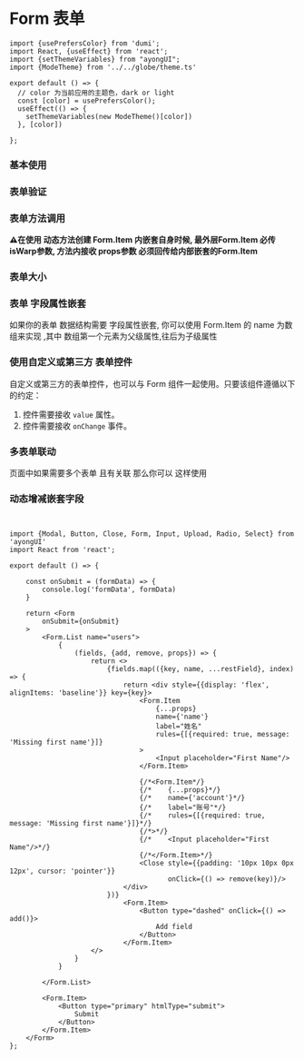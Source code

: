 # Form 表单

```tsx  hideCode=true inline=true
import {usePrefersColor} from 'dumi';
import React, {useEffect} from 'react';
import {setThemeVariables} from "ayongUI";
import {ModeTheme} from '../../globe/theme.ts'

export default () => {
  // color 为当前应用的主题色，dark or light
  const [color] = usePrefersColor();
  useEffect(() => {
    setThemeVariables(new ModeTheme()[color])
  }, [color])

};
```

### 基本使用

[//]: # ()

[//]: # (```tsx)

[//]: # (import {Modal, Button, Form, Input, Upload, Radio} from 'ayongUI')

[//]: # (import {useState} from "react";)

[//]: # ()

[//]: # (export default &#40;&#41; => {)

[//]: # ()

[//]: # (    const [formLayout, setFormLayout] = useState&#40;'right'&#41;;)

[//]: # (    const [componentDisabled, setComponentDisabled] = useState&#40;false&#41;;)

[//]: # (    const onValuesChange = &#40;{layout}&#41; => {)

[//]: # (        setFormLayout&#40;layout&#41;)

[//]: # (    };)

[//]: # ()

[//]: # (    const submit = &#40;formData&#41; => {)

[//]: # (        console.log&#40;'submit~~~~', formData&#41;)

[//]: # (    })

[//]: # (    return <div style={{width: '588px'}}>)

[//]: # (        <Radio)

[//]: # (            checked={componentDisabled})

[//]: # (            onChange={&#40;checked&#41; => setComponentDisabled&#40;checked&#41;})

[//]: # (        >)

[//]: # (            Form 禁用)

[//]: # (        </Radio>)

[//]: # (        <Form formLayout={formLayout})

[//]: # (              disabled={componentDisabled})

[//]: # (              onValuesChange={onValuesChange})

[//]: # (              onSubmit={submit})

[//]: # (        >)

[//]: # (            <Form.Item)

[//]: # (                label="布局")

[//]: # (                name="layout")

[//]: # (            >)

[//]: # (                <Radio.Group>)

[//]: # (                    <Radio.Button value="left">靠左对齐</Radio.Button>)

[//]: # (                    <Radio.Button value="center">剧中对齐</Radio.Button>)

[//]: # (                    <Radio.Button value="right">靠右对齐</Radio.Button>)

[//]: # (                    <Radio.Button value="vertical">上下布局</Radio.Button>)

[//]: # (                    <Radio.Button value="inline">左右布局</Radio.Button>)

[//]: # (                </Radio.Group>)

[//]: # (            </Form.Item>)

[//]: # (            <Form.Item)

[//]: # (                label="账户")

[//]: # (                name="username")

[//]: # (                rules={[{required: true, message: 'Please input your username!'}, {)

[//]: # (                    maxLength: 2,)

[//]: # (                    message: '超出最大长度显示')

[//]: # (                }]})

[//]: # ()

[//]: # (            >)

[//]: # (                <Input/>)

[//]: # (            </Form.Item>)

[//]: # (            <Form.Item)

[//]: # (                label="密码")

[//]: # (                name="password")

[//]: # (                rules={[{required: true, message: 'Please input your username!'}]})

[//]: # (            >)

[//]: # (                <Input/>)

[//]: # (            </Form.Item>)

[//]: # ()

[//]: # (            <Form.Item)

[//]: # (                label="附件上传")

[//]: # (                name="file")

[//]: # (                style={{height: '80px'}})

[//]: # (                rules={[{required: true, message: 'Please input your username!'}]})

[//]: # (            >)

[//]: # (                <Upload maxCount={2}/>)

[//]: # (            </Form.Item>)

[//]: # (            <Form.Item)

[//]: # (                label="是否跨越")

[//]: # (                name="cors")

[//]: # (                rules={[{required: true, message: 'Please input your username!'}]})

[//]: # (            >)

[//]: # (                <Radio/>)

[//]: # (            </Form.Item>)

[//]: # (            <Form.Item wrapperCol={{offset: 8, span: 16}}>)

[//]: # (                <Button type="primary" htmlType="submit">)

[//]: # (                    Submit)

[//]: # (                </Button>)

[//]: # ()

[//]: # (            </Form.Item>)

[//]: # (        </Form>)

[//]: # ()

[//]: # ()

[//]: # (    </div>)

[//]: # ()

[//]: # (})

[//]: # ()

[//]: # (```)

### 表单验证

[//]: # (```tsx)

[//]: # ()

[//]: # (import {Modal, Button, Form, Input, Upload, Radio} from 'ayongUI')

[//]: # ()

[//]: # (import {useState} from "react";)

[//]: # ()

[//]: # ()

[//]: # (export default &#40;&#41; => {)

[//]: # ()

[//]: # (    const [form] = Form.useForm&#40;&#41;;)

[//]: # ()

[//]: # ()

[//]: # (    const onFinishFailed = &#40;values: any&#41; => {)

[//]: # ()

[//]: # (        console.log&#40;values&#41;;)

[//]: # ()

[//]: # (    };)

[//]: # ()

[//]: # (    const submit = &#40;formData&#41; => {)

[//]: # ()

[//]: # (        console.log&#40;'submit~~~~', formData&#41;)

[//]: # ()

[//]: # (    })

[//]: # ()

[//]: # ()

[//]: # (    return <Form)

[//]: # ()

[//]: # (        form={form})

[//]: # ()

[//]: # (        initialValues={{username: 'ayong'}})

[//]: # ()

[//]: # (        onFinishFailed={onFinishFailed})

[//]: # ()

[//]: # (        onSubmit={submit})

[//]: # ()

[//]: # (    >)

[//]: # ()

[//]: # (        <Form.Item)

[//]: # ()

[//]: # (            label="普通校验")

[//]: # ()

[//]: # (            name="password")

[//]: # ()

[//]: # (            rules={[{required: true, message: 'Please input your password!'}]})

[//]: # ()

[//]: # (        >)

[//]: # ()

[//]: # (            <Input/>)

[//]: # ()

[//]: # (        </Form.Item>)

[//]: # ()

[//]: # (        <Form.Item)

[//]: # (            label="失焦时候验证")

[//]: # (            name="blur")

[//]: # (            rules={[)

[//]: # ()

[//]: # (                {required: true, message: 'Please input your username!'},)

[//]: # (                {)

[//]: # (                    maxLength: 7,)

[//]: # (                    message: '超出最大长度7',)

[//]: # (                })

[//]: # ()

[//]: # (            ]})

[//]: # ()

[//]: # ()

[//]: # (        >)

[//]: # ()

[//]: # (            <Input/>)

[//]: # ()

[//]: # (        </Form.Item>)

[//]: # ()

[//]: # (        <Form.Item)

[//]: # ()

[//]: # (            label="自定义校验")

[//]: # ()

[//]: # (            name="diy")

[//]: # ()

[//]: # (            rules={[)

[//]: # ()

[//]: # (                {)

[//]: # (                    trigger: 'blur',)

[//]: # (                    validator: &#40;name, value&#41; => {)

[//]: # (                        const regex = /^&#40;https?:\/\/&#41;/i;)

[//]: # ()

[//]: # (                        if &#40;!regex.test&#40;value&#41;&#41; {)

[//]: # (                            return Promise.reject&#40;'请输入正确的http 或者https协议的url'&#41;;)

[//]: # (                        })

[//]: # (                        return Promise.resolve&#40;&#41;;)

[//]: # ()

[//]: # (                    })

[//]: # ()

[//]: # (                },)

[//]: # ()

[//]: # ()

[//]: # (            ]}>)

[//]: # ()

[//]: # (            <Input/>)

[//]: # ()

[//]: # (        </Form.Item>)

[//]: # ()

[//]: # (     )

[//]: # ()

[//]: # (        <Form.Item)

[//]: # ()

[//]: # (            label="是否跨域")

[//]: # ()

[//]: # (            name="cors")

[//]: # ()

[//]: # (            rules={[{required: true, message: 'Please input your cors!'}]})

[//]: # ()

[//]: # (        >)

[//]: # (            <Radio/>)

[//]: # ()

[//]: # (        </Form.Item>)

[//]: # ()

[//]: # (        <Form.Item>)

[//]: # (            <Button type="primary" htmlType="submit">)

[//]: # (                提交)

[//]: # (            </Button>)

[//]: # (        </Form.Item>)

[//]: # ()

[//]: # (    </Form>)

[//]: # ()

[//]: # ()

[//]: # (})

[//]: # ()

[//]: # (```)

### 表单方法调用

**⚠️在使用 动态方法创建 Form.Item 内嵌套自身时候, 最外层Form.Item 必传 isWarp参数, 方法内接收 props参数
必须回传给内部嵌套的Form.Item**

[//]: # (```tsx)

[//]: # ()
[//]: # ()
[//]: # ()
[//]: # ()
[//]: # ()
[//]: # (import {Button, Form, Input, Select} from 'ayongUI')

[//]: # ()
[//]: # ()
[//]: # ()
[//]: # ()
[//]: # ()
[//]: # (import {useState} from "react";)

[//]: # ()
[//]: # ()
[//]: # ()
[//]: # ()
[//]: # ()
[//]: # ()
[//]: # ()
[//]: # (export default &#40;&#41; => {)

[//]: # ()
[//]: # ()
[//]: # ()
[//]: # ()
[//]: # ()
[//]: # (  const [form] = Form.useForm&#40;&#41;;)

[//]: # ()
[//]: # ()
[//]: # ()
[//]: # ()
[//]: # ()
[//]: # ()
[//]: # ()
[//]: # (  const onFinishFailed = &#40;values: any&#41; => {)

[//]: # ()
[//]: # ()
[//]: # ()
[//]: # ()
[//]: # ()
[//]: # (    console.log&#40;values&#41;;)

[//]: # ()
[//]: # ()
[//]: # ()
[//]: # ()
[//]: # ()
[//]: # (  };)

[//]: # ()
[//]: # ()
[//]: # ()
[//]: # ()
[//]: # ()
[//]: # (  const submit = &#40;formData&#41; => {)

[//]: # ()
[//]: # ()
[//]: # ()
[//]: # ()
[//]: # ()
[//]: # (    console.log&#40;'submit~~~~', formData&#41;)

[//]: # ()
[//]: # ()
[//]: # ()
[//]: # ()
[//]: # ()
[//]: # (  })

[//]: # ()
[//]: # ()
[//]: # ()
[//]: # ()
[//]: # ()
[//]: # (  const onReset = &#40;&#41; => {)

[//]: # ()
[//]: # ()
[//]: # ()
[//]: # ()
[//]: # ()
[//]: # (    form.resetFields&#40;&#41;;)

[//]: # ()
[//]: # ()
[//]: # ()
[//]: # ()
[//]: # ()
[//]: # (  };)

[//]: # ()
[//]: # ()
[//]: # ()
[//]: # ()
[//]: # ()
[//]: # (  return <Form)

[//]: # ()
[//]: # ()
[//]: # ()
[//]: # ()
[//]: # ()
[//]: # (    form={form})

[//]: # ()
[//]: # ()
[//]: # ()
[//]: # ()
[//]: # ()
[//]: # (    labelWidth={'150px'})

[//]: # ()
[//]: # ()
[//]: # ()
[//]: # ()
[//]: # ()
[//]: # (    onFinishFailed={onFinishFailed})

[//]: # ()
[//]: # ()
[//]: # ()
[//]: # ()
[//]: # ()
[//]: # (    onSubmit={submit})

[//]: # ()
[//]: # ()
[//]: # ()
[//]: # ()
[//]: # ()
[//]: # (  >)

[//]: # ()
[//]: # ()
[//]: # ()
[//]: # ()
[//]: # ()
[//]: # (    <Form.Item)

[//]: # ()
[//]: # ()
[//]: # ()
[//]: # ()
[//]: # ()
[//]: # (      label="账户")

[//]: # ()
[//]: # ()
[//]: # ()
[//]: # ()
[//]: # ()
[//]: # (      name="username")

[//]: # ()
[//]: # ()
[//]: # ()
[//]: # ()
[//]: # ()
[//]: # (      rules={[)

[//]: # ()
[//]: # ()
[//]: # ()
[//]: # ()
[//]: # ()
[//]: # (        {required: true, message: 'Please input your username!'},)

[//]: # ()
[//]: # ()
[//]: # ()
[//]: # ()
[//]: # ()
[//]: # (      ]})

[//]: # ()
[//]: # ()
[//]: # ()
[//]: # ()
[//]: # ()
[//]: # ()
[//]: # ()
[//]: # (    >)

[//]: # ()
[//]: # ()
[//]: # ()
[//]: # ()
[//]: # ()
[//]: # (      <Input/>)

[//]: # ()
[//]: # ()
[//]: # ()
[//]: # ()
[//]: # ()
[//]: # (    </Form.Item>)

[//]: # ()
[//]: # ()
[//]: # ()
[//]: # ()
[//]: # ()
[//]: # (    <Form.Item)

[//]: # ()
[//]: # ()
[//]: # ()
[//]: # ()
[//]: # ()
[//]: # (      label="密码")

[//]: # ()
[//]: # ()
[//]: # ()
[//]: # ()
[//]: # ()
[//]: # (      name="password")

[//]: # ()
[//]: # ()
[//]: # ()
[//]: # ()
[//]: # ()
[//]: # (      rules={[{required: true, message: 'Please input your password!'}]})

[//]: # ()
[//]: # ()
[//]: # ()
[//]: # ()
[//]: # ()
[//]: # (    >)

[//]: # ()
[//]: # ()
[//]: # ()
[//]: # ()
[//]: # ()
[//]: # (      <Input/>)

[//]: # ()
[//]: # ()
[//]: # ()
[//]: # ()
[//]: # ()
[//]: # (    </Form.Item>)

[//]: # ()
[//]: # ()
[//]: # ()
[//]: # ()
[//]: # ()
[//]: # ()
[//]: # ()
[//]: # (    <Form.Item)

[//]: # ()
[//]: # ()
[//]: # ()
[//]: # ()
[//]: # ()
[//]: # (      label="身份绑定模式")

[//]: # ()
[//]: # ()
[//]: # ()
[//]: # ()
[//]: # ()
[//]: # (      name="mode")

[//]: # ()
[//]: # ()
[//]: # ()
[//]: # ()
[//]: # ()
[//]: # (      rules={[{required: true, message: 'Please input your password!'}]})

[//]: # ()
[//]: # ()
[//]: # ()
[//]: # ()
[//]: # ()
[//]: # (    >)

[//]: # ()
[//]: # ()
[//]: # ()
[//]: # ()
[//]: # ()
[//]: # (      <Select)

[//]: # ()
[//]: # ()
[//]: # ()
[//]: # ()
[//]: # ()
[//]: # (        style={{width: 150}})

[//]: # ()
[//]: # ()
[//]: # ()
[//]: # ()
[//]: # ()
[//]: # (        options={[)

[//]: # ()
[//]: # ()
[//]: # ()
[//]: # ()
[//]: # ()
[//]: # (          {value: 'noto', label: '不绑定'},)

[//]: # ()
[//]: # ()
[//]: # ()
[//]: # ()
[//]: # ()
[//]: # (          {value: 'Phone', label: '手机号'},)

[//]: # ()
[//]: # ()
[//]: # ()
[//]: # ()
[//]: # ()
[//]: # (          {value: 'Mailbox', label: '邮箱'},)

[//]: # ()
[//]: # ()
[//]: # ()
[//]: # ()
[//]: # ()
[//]: # (          {value: 'Google', label: 'Google账号'},)

[//]: # ()
[//]: # ()
[//]: # ()
[//]: # ()
[//]: # ()
[//]: # (        ]})

[//]: # ()
[//]: # ()
[//]: # ()
[//]: # ()
[//]: # ()
[//]: # (      />)

[//]: # ()
[//]: # ()
[//]: # ()
[//]: # ()
[//]: # ()
[//]: # ()
[//]: # ()
[//]: # (    </Form.Item>)

[//]: # ()
[//]: # ()
[//]: # ()
[//]: # ()
[//]: # ()
[//]: # ()
[//]: # ()
[//]: # (    <Form.Item)

[//]: # ()
[//]: # ()
[//]: # ()
[//]: # ()
[//]: # ()
[//]: # (      isWarp)

[//]: # ()
[//]: # ()
[//]: # ()
[//]: # ()
[//]: # ()
[//]: # (    >)

[//]: # ()
[//]: # ()
[//]: # ()
[//]: # ()
[//]: # ()
[//]: # (      {&#40;{getFieldValue, props, ref}&#41; => {)

[//]: # ()
[//]: # ()
[//]: # ()
[//]: # ()
[//]: # ()
[//]: # (        return getFieldValue&#40;'mode'&#41; === 'Phone' ?)

[//]: # ()
[//]: # ()
[//]: # ()
[//]: # ()
[//]: # ()
[//]: # ()
[//]: # ()
[//]: # (          <Form.Item  {...props} ref={ref} name="phone" label="手机号")

[//]: # ()
[//]: # ()
[//]: # ()
[//]: # ()
[//]: # ()
[//]: # (                      rules={[)

[//]: # ()
[//]: # ()
[//]: # ()
[//]: # ()
[//]: # ()
[//]: # (                        {required: true, message: 'required'},)

[//]: # ()
[//]: # ()
[//]: # ()
[//]: # ()
[//]: # ()
[//]: # (                        {maxLength: 2, message: 'maxLength'})

[//]: # ()
[//]: # ()
[//]: # ()
[//]: # ()
[//]: # ()
[//]: # (                      ]}>)

[//]: # ()
[//]: # ()
[//]: # ()
[//]: # ()
[//]: # ()
[//]: # (            <Input/>)

[//]: # ()
[//]: # ()
[//]: # ()
[//]: # ()
[//]: # ()
[//]: # (          </Form.Item> : null)

[//]: # ()
[//]: # ()
[//]: # ()
[//]: # ()
[//]: # ()
[//]: # (      }})

[//]: # ()
[//]: # ()
[//]: # ()
[//]: # ()
[//]: # ()
[//]: # ()
[//]: # ()
[//]: # (    </Form.Item>)

[//]: # ()
[//]: # ()
[//]: # ()
[//]: # ()
[//]: # ()
[//]: # ()
[//]: # ()
[//]: # (    <Form.Item wrapperCol={{offset: 8, span: 16}}>)

[//]: # ()
[//]: # ()
[//]: # ()
[//]: # ()
[//]: # ()
[//]: # (      <Button type="primary" htmlType="submit">)

[//]: # ()
[//]: # ()
[//]: # ()
[//]: # ()
[//]: # ()
[//]: # (        提交)

[//]: # ()
[//]: # ()
[//]: # ()
[//]: # ()
[//]: # ()
[//]: # (      </Button>)

[//]: # ()
[//]: # ()
[//]: # ()
[//]: # ()
[//]: # ()
[//]: # (      <Button onClick={onReset}>)

[//]: # ()
[//]: # ()
[//]: # ()
[//]: # ()
[//]: # ()
[//]: # (        重置)

[//]: # ()
[//]: # ()
[//]: # ()
[//]: # ()
[//]: # ()
[//]: # (      </Button>)

[//]: # ()
[//]: # ()
[//]: # ()
[//]: # ()
[//]: # ()
[//]: # ()
[//]: # ()
[//]: # (      <Button)

[//]: # ()
[//]: # ()
[//]: # ()
[//]: # ()
[//]: # ()
[//]: # (        onClick={&#40;&#41; => form.setFieldsValue&#40;{)

[//]: # ()
[//]: # ()
[//]: # ()
[//]: # ()
[//]: # ()
[//]: # (          mode: 'Phone',)

[//]: # ()
[//]: # ()
[//]: # ()
[//]: # ()
[//]: # ()
[//]: # (        }&#41;}>)

[//]: # ()
[//]: # ()
[//]: # ()
[//]: # ()
[//]: # ()
[//]: # (        填充)

[//]: # ()
[//]: # ()
[//]: # ()
[//]: # ()
[//]: # ()
[//]: # (      </Button>)

[//]: # ()
[//]: # ()
[//]: # ()
[//]: # ()
[//]: # ()
[//]: # ()
[//]: # ()
[//]: # (    </Form.Item>)

[//]: # ()
[//]: # ()
[//]: # ()
[//]: # ()
[//]: # ()
[//]: # (  </Form>)

[//]: # ()
[//]: # ()
[//]: # ()
[//]: # ()
[//]: # ()
[//]: # ()
[//]: # ()
[//]: # (})

[//]: # ()
[//]: # ()
[//]: # ()
[//]: # ()
[//]: # ()
[//]: # (```)

### 表单大小

[//]: # (```tsx)

[//]: # (import {Modal, Button, Form, Input, Upload, Radio} from 'ayongUI')

[//]: # (import {useState} from "react";)

[//]: # ()

[//]: # (export default &#40;&#41; => {)

[//]: # ()

[//]: # (    const [size, setSize] = useState&#40;'middle'&#41;;)

[//]: # (    const onValuesChange = &#40;{size}&#41; => {)

[//]: # (        setSize&#40;size&#41;)

[//]: # (    };)

[//]: # ()

[//]: # (    const submit = &#40;formData&#41; => {)

[//]: # (        console.log&#40;'submit~~~~', formData&#41;)

[//]: # (    })

[//]: # (    return <div style={{width: '588px'}}>)

[//]: # ()

[//]: # (        <Form)

[//]: # (            size={size})

[//]: # (            onSubmit={submit})

[//]: # (            onValuesChange={onValuesChange})

[//]: # ()

[//]: # (        >)

[//]: # (            <Form.Item)

[//]: # (                label="大小")

[//]: # (                name="size")

[//]: # (            >)

[//]: # (                <Radio.Group>)

[//]: # (                    <Radio.Button value="small">小</Radio.Button>)

[//]: # (                    <Radio.Button value="middle">中</Radio.Button>)

[//]: # (                    <Radio.Button value="large">大</Radio.Button>)

[//]: # (                </Radio.Group>)

[//]: # (            </Form.Item>)

[//]: # (            <Form.Item)

[//]: # (                label="账户")

[//]: # (                name="username")

[//]: # (            >)

[//]: # (                <Input/>)

[//]: # (            </Form.Item>)

[//]: # (            <Form.Item)

[//]: # (                label="密码")

[//]: # (                name="password")

[//]: # (            >)

[//]: # (                <Input/>)

[//]: # (            </Form.Item>)

[//]: # ()

[//]: # (            <Form.Item)

[//]: # (                label="附件上传")

[//]: # (                name="file")

[//]: # (                style={{height: '80px'}})

[//]: # (           )

[//]: # (            >)

[//]: # (                <Upload maxCount={2}/>)

[//]: # (            </Form.Item>)

[//]: # (            <Form.Item)

[//]: # (                label="是否跨越")

[//]: # (                name="cors")

[//]: # (            >)

[//]: # (                <Radio/>)

[//]: # (            </Form.Item>)

[//]: # (            <Form.Item wrapperCol={{offset: 8, span: 16}}>)

[//]: # (                <Button type="primary" htmlType="submit">)

[//]: # (                    Submit)

[//]: # (                </Button>)

[//]: # ()

[//]: # (            </Form.Item>)

[//]: # (        </Form>)

[//]: # ()

[//]: # ()

[//]: # (    </div>)

[//]: # ()

[//]: # (})

[//]: # ()

[//]: # (```)

### 表单 字段属性嵌套

如果你的表单 数据结构需要 字段属性嵌套, 你可以使用 Form.Item 的 name 为数组来实现 ,其中 数组第一个元素为父级属性,往后为子级属性

[//]: # (```tsx)

[//]: # ()
[//]: # ()
[//]: # ()
[//]: # (import {Modal, Button, Form, Input, Upload, Radio} from 'ayongUI')

[//]: # ()
[//]: # ()
[//]: # ()
[//]: # (import {useState} from "react";)

[//]: # ()
[//]: # ()
[//]: # ()
[//]: # ()
[//]: # ()
[//]: # (export default &#40;&#41; => {)

[//]: # ()
[//]: # ()
[//]: # ()
[//]: # (    const [form] = Form.useForm&#40;&#41;;)

[//]: # ()
[//]: # ()
[//]: # ()
[//]: # ()
[//]: # ()
[//]: # (    const onFinishFailed = &#40;values: any&#41; => {)

[//]: # ()
[//]: # ()
[//]: # ()
[//]: # (        console.log&#40;values&#41;;)

[//]: # ()
[//]: # ()
[//]: # ()
[//]: # (    };)

[//]: # ()
[//]: # ()
[//]: # ()
[//]: # (    const submit = &#40;formData&#41; => {)

[//]: # ()
[//]: # ()
[//]: # ()
[//]: # (        console.log&#40;'submit~~~~', formData&#41;)

[//]: # ()
[//]: # ()
[//]: # ()
[//]: # (    })

[//]: # ()
[//]: # ()
[//]: # ()
[//]: # ()
[//]: # ()
[//]: # (    return <Form)

[//]: # ()
[//]: # (        form={form})

[//]: # ()
[//]: # (        onFinishFailed={onFinishFailed})

[//]: # ()
[//]: # (        onSubmit={submit})

[//]: # ()
[//]: # (    >)

[//]: # ()
[//]: # (        <Form.Item)

[//]: # ()
[//]: # (            label="name")

[//]: # ()
[//]: # (            name={['user', 'name']})

[//]: # ()
[//]: # (            rules={[{required: true, message: 'Please input your username!'}]})

[//]: # ()
[//]: # ()
[//]: # ()
[//]: # (        >)

[//]: # ()
[//]: # (            <Input/>)

[//]: # ()
[//]: # ()
[//]: # ()
[//]: # (        </Form.Item>)

[//]: # ()
[//]: # (        <Form.Item)

[//]: # ()
[//]: # (            label="phone")

[//]: # ()
[//]: # (            name={['user', 'phone']})

[//]: # ()
[//]: # (        >)

[//]: # ()
[//]: # (            <Input/>)

[//]: # ()
[//]: # ()
[//]: # ()
[//]: # (        </Form.Item>)

[//]: # ()
[//]: # ()
[//]: # ()
[//]: # (        <Form.Item>)

[//]: # ()
[//]: # (          )
[//]: # ()
[//]: # (            <Button type="primary" htmlType="submit">)

[//]: # ()
[//]: # (                提交)

[//]: # ()
[//]: # (            </Button>)

[//]: # ()
[//]: # ()
[//]: # ()
[//]: # ()
[//]: # ()
[//]: # (        </Form.Item>)

[//]: # ()
[//]: # ()
[//]: # ()
[//]: # (    </Form>)

[//]: # ()
[//]: # ()
[//]: # ()
[//]: # ()
[//]: # ()
[//]: # (})

[//]: # ()
[//]: # ()
[//]: # ()
[//]: # (```)

### 使用自定义或第三方 表单控件

自定义或第三方的表单控件，也可以与 Form 组件一起使用。只要该组件遵循以下的约定：

1. 控件需要接收   `value`  属性。
2. 控件需要接收 `onChange` 事件。

[//]: # (```tsx)

[//]: # ()

[//]: # (import {Modal, Button, Form, Input, Upload, Radio, Select} from 'ayongUI')

[//]: # ()

[//]: # (import React, {useState} from "react";)

[//]: # ()

[//]: # (const PriceInput: React.FC<PriceInputProps> = &#40;{value = {}, onChange}&#41; => {)

[//]: # (    const [number, setNumber] = useState&#40;0&#41;;)

[//]: # (    const [currency, setCurrency] = useState<Currency>&#40;'rmb'&#41;;)

[//]: # ()

[//]: # (    const triggerChange = &#40;changedValue: { number?: number; currency?: Currency }&#41; => {)

[//]: # (        onChange&#40;{...value, number, currency, ...changedValue}&#41;;)

[//]: # (    };)

[//]: # ()

[//]: # (    const onNumberChange = &#40;value: string&#41; => {)

[//]: # (        const newNumber = parseInt&#40;value || '0', 10&#41;;)

[//]: # (        if &#40;Number.isNaN&#40;newNumber&#41;&#41; {)

[//]: # (            return;)

[//]: # (        })

[//]: # ()

[//]: # (        triggerChange&#40;{number: newNumber}&#41;;)

[//]: # (    };)

[//]: # ()

[//]: # (    const onCurrencyChange = &#40;newCurrency: Currency&#41; => {)

[//]: # (        triggerChange&#40;{currency: newCurrency}&#41;;)

[//]: # (    };)

[//]: # ()

[//]: # (    return &#40;)

[//]: # (        <div style={{display: 'flex', alignItems: 'center'}}>)

[//]: # (            <Input)

[//]: # (                type="text")

[//]: # (                value={value.number || number})

[//]: # (                onChange={onNumberChange})

[//]: # (                style={{width: 100, marginRight: 8}})

[//]: # (            />)

[//]: # (            <Select)

[//]: # (                value={value.currency || currency})

[//]: # (                style={{width: 100}})

[//]: # (                onChange={onCurrencyChange})

[//]: # (                options={[)

[//]: # (                    {value: 'usd', label: 'USD'},)

[//]: # (                    {value: 'eur', label: 'EUR'},)

[//]: # (                ]})

[//]: # (            />)

[//]: # (        </div>)

[//]: # (    &#41;;)

[//]: # (};)

[//]: # ()

[//]: # ()

[//]: # (export default &#40;&#41; => {)

[//]: # ()

[//]: # (    const [form] = Form.useForm&#40;&#41;;)

[//]: # ()

[//]: # ()

[//]: # (    const onFinishFailed = &#40;values: any&#41; => {)

[//]: # ()

[//]: # (        console.log&#40;values&#41;;)

[//]: # ()

[//]: # (    };)

[//]: # ()

[//]: # (    const submit = &#40;formData&#41; => {)

[//]: # ()

[//]: # (        console.log&#40;'submit~~~~', formData&#41;)

[//]: # ()

[//]: # (    })

[//]: # ()

[//]: # ()

[//]: # (    return <Form)

[//]: # (        form={form})

[//]: # (        onFinishFailed={onFinishFailed})

[//]: # (        onSubmit={submit})

[//]: # (    >)

[//]: # (        <Form.Item)

[//]: # (            label="count")

[//]: # (            name='count')

[//]: # (            rules={[{required: true, message: 'Please input your username!'}]})

[//]: # ()

[//]: # (        >)

[//]: # (            <PriceInput/>)

[//]: # ()

[//]: # (        </Form.Item>)

[//]: # ()

[//]: # (        <Form.Item>)

[//]: # (            <Button type="primary" htmlType="submit">)

[//]: # (                提交)

[//]: # (            </Button>)

[//]: # (        </Form.Item>)

[//]: # ()

[//]: # (    </Form>)

[//]: # ()

[//]: # ()

[//]: # (})

[//]: # ()

[//]: # (```)

### 多表单联动 
页面中如果需要多个表单 且有关联 那么你可以 这样使用

[//]: # (```tsx)

[//]: # (import {useState} from 'react';)

[//]: # (import {Modal, Button, Form, Input, Upload, Radio, Select} from 'ayongUI')

[//]: # ()
[//]: # ()
[//]: # (export default &#40;&#41; => {)

[//]: # (    const [open, setOpen] = useState&#40;false&#41;;)

[//]: # ()
[//]: # (    const [modalData, setModalData] = useState&#40;[{account: '123', role: '1'}]&#41;)

[//]: # (    const [form] = Form.useForm&#40;&#41;;)

[//]: # ()
[//]: # (    const [form2] = Form.useForm&#40;&#41;;)

[//]: # (    const onClose = &#40;date&#41; => {)

[//]: # (        setOpen&#40;false&#41;)

[//]: # (    };)

[//]: # ()
[//]: # (    const onAdd = &#40;date&#41; => {)

[//]: # (        try {)

[//]: # (            const formData = form.submit&#40;&#41;;)

[//]: # (            const roleList = form2.getFieldValue&#40;'roleList'&#41;;)

[//]: # ()
[//]: # (            form2.setFieldsValue&#40;{roleList: [...roleList, formData]}&#41;;)

[//]: # (            onClose&#40;&#41;)

[//]: # (        } catch &#40;e&#41; {)

[//]: # (            console.log&#40;'e', e&#41;)

[//]: # (        })

[//]: # ()
[//]: # (    };)

[//]: # ()
[//]: # (    const onModalSubmit = &#40;formData&#41; => {)

[//]: # (        console.log&#40;'onModalSubmit', formData&#41;)

[//]: # (    })

[//]: # (    const onFormSubmit = &#40;formData&#41; => {)

[//]: # (        console.log&#40;'onFormSubmit', formData&#41;)

[//]: # (    })

[//]: # (    return <div>)

[//]: # (        <Modal title='添加角色' open={open} onOk={onAdd} onCancel={onClose}>)

[//]: # (            <Form form={form} onSubmit={onModalSubmit}>)

[//]: # (                <Form.Item)

[//]: # ()
[//]: # (                    label="账号")

[//]: # (                    name='account')

[//]: # (                    rules={[{required: true, message: '请填写账号!'}, {)

[//]: # (                        validator: &#40;name, value&#41; => {)

[//]: # (                            // 自定义校验 匹配 只有英文 不能有中文字符出现)

[//]: # (                            const regex = /^[^\u4e00-\u9fa5\u3000-\u303f\uFF00-\uFFEF\u2000-\u206F\uFF00-\uFFEF\s]+$/;)

[//]: # (                            if &#40;value.length !== 6 || !regex.test&#40;value&#41;&#41; {)

[//]: # (                                return Promise.reject&#40;'请输入6位账号,并且不能有中文'&#41;;)

[//]: # (                            })

[//]: # (                            return Promise.resolve&#40;&#41;;)

[//]: # ()
[//]: # (                        },)

[//]: # (                        message: '超出最大长度显示')

[//]: # (                    }]})

[//]: # (                >)

[//]: # (                    <Input/>)

[//]: # (                </Form.Item>)

[//]: # ()
[//]: # ()
[//]: # (                <Form.Item)

[//]: # (                    label="角色")

[//]: # (                    name='role')

[//]: # (                >)

[//]: # (                    <Select)

[//]: # (                        style={{width: 150}})

[//]: # (                        options={[)

[//]: # (                            {value: '1', label: '超级管理员'},)

[//]: # (                            {value: '2', label: '总经理'},)

[//]: # (                            {value: '3', label: '主管'},)

[//]: # (                            {value: '9527', label: '普通员工'},)

[//]: # (                        ]})

[//]: # (                    />)

[//]: # (                </Form.Item>)

[//]: # (                <Button type="primary" htmlType="submit">)

[//]: # (                    提交)

[//]: # (                </Button>)

[//]: # (            </Form>)

[//]: # ()
[//]: # (        </Modal>)

[//]: # ()
[//]: # (        <Form form={form2} onSubmit={onFormSubmit}>)

[//]: # (            <Form.Item)

[//]: # (                label="名单标题")

[//]: # (                name='title')

[//]: # (                rules={[{required: true, message: '请填写账号!'}]})

[//]: # (            >)

[//]: # (                <Input/>)

[//]: # (            </Form.Item>)

[//]: # ()
[//]: # ()
[//]: # (            <Form.Item)

[//]: # (                label="名单列表")

[//]: # (                name='roleList')

[//]: # (            >)

[//]: # (                {&#40;{getFieldValue, props, ref}&#41; => {)

[//]: # (                    const roleList = getFieldValue&#40;'roleList'&#41; || [];)

[//]: # (                    return <div>)

[//]: # (                        {roleList.map&#40;&#40;item, index&#41; => {)

[//]: # (                            return <Input  style={{marginBottom:'15px'}} key={index} value={item?.account} disabled/>)

[//]: # (                        }&#41;})

[//]: # (                    </div>)

[//]: # (                }})

[//]: # (            </Form.Item>)

[//]: # ()
[//]: # ()
[//]: # (            <Form.Item>)

[//]: # ()
[//]: # (                <Button type="primary" htmlType="submit">)

[//]: # (                    提交)

[//]: # (                </Button>)

[//]: # (                <Button onClick={&#40;&#41; => form.setFieldsValue&#40;{name: '123'}&#41;}>)

[//]: # (                    add)

[//]: # (                </Button>)

[//]: # (                <Button onClick={&#40;&#41; => setOpen&#40;true&#41;}>)

[//]: # (                    添加角色)

[//]: # (                </Button>)

[//]: # (            </Form.Item>)

[//]: # (        </Form>)

[//]: # (    </div>)

[//]: # ()
[//]: # (})

[//]: # ()
[//]: # (```)


### 动态增减嵌套字段

```tsx


import {Modal, Button, Close, Form, Input, Upload, Radio, Select} from 'ayongUI'
import React from 'react';

export default () => {

    const onSubmit = (formData) => {
        console.log('formData', formData)
    }

    return <Form
        onSubmit={onSubmit}
    >
        <Form.List name="users">
            {
                (fields, {add, remove, props}) => {
                    return <>
                        {fields.map(({key, name, ...restField}, index) => {
                            return <div style={{display: 'flex', alignItems: 'baseline'}} key={key}>
                                <Form.Item
                                    {...props}
                                    name={'name'}
                                    label="姓名"
                                    rules={[{required: true, message: 'Missing first name'}]}
                                >
                                    <Input placeholder="First Name"/>
                                </Form.Item>
        
                                {/*<Form.Item*/}
                                {/*    {...props}*/}
                                {/*    name={'account'}*/}
                                {/*    label="账号"*/}
                                {/*    rules={[{required: true, message: 'Missing first name'}]}*/}
                                {/*>*/}
                                {/*    <Input placeholder="First Name"/>*/}
                                {/*</Form.Item>*/}
                                <Close style={{padding: '10px 10px 0px 12px', cursor: 'pointer'}}
                                       onClick={() => remove(key)}/>
                            </div>
                        })}
                            <Form.Item>
                                <Button type="dashed" onClick={() => add()}>
                                    Add field
                                </Button>
                            </Form.Item>
                    </>
                }
            }
        
        </Form.List>

        <Form.Item>
            <Button type="primary" htmlType="submit">
                Submit
            </Button>
        </Form.Item>
    </Form>
};
```
